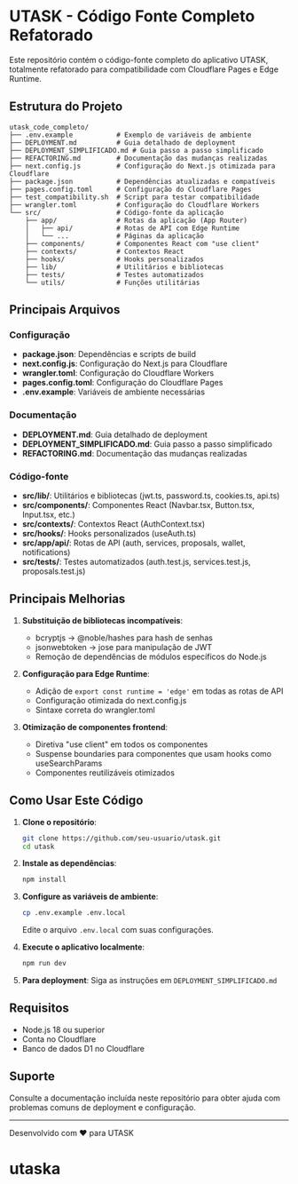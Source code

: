 # UTASK - Código Fonte Completo Refatorado

Este repositório contém o código-fonte completo do aplicativo UTASK, totalmente refatorado para compatibilidade com Cloudflare Pages e Edge Runtime.

## Estrutura do Projeto

```
utask_code_completo/
├── .env.example           # Exemplo de variáveis de ambiente
├── DEPLOYMENT.md          # Guia detalhado de deployment
├── DEPLOYMENT_SIMPLIFICADO.md # Guia passo a passo simplificado
├── REFACTORING.md         # Documentação das mudanças realizadas
├── next.config.js         # Configuração do Next.js otimizada para Cloudflare
├── package.json           # Dependências atualizadas e compatíveis
├── pages.config.toml      # Configuração do Cloudflare Pages
├── test_compatibility.sh  # Script para testar compatibilidade
├── wrangler.toml          # Configuração do Cloudflare Workers
└── src/                   # Código-fonte da aplicação
    ├── app/               # Rotas da aplicação (App Router)
    │   ├── api/           # Rotas de API com Edge Runtime
    │   └── ...            # Páginas da aplicação
    ├── components/        # Componentes React com "use client"
    ├── contexts/          # Contextos React
    ├── hooks/             # Hooks personalizados
    ├── lib/               # Utilitários e bibliotecas
    ├── tests/             # Testes automatizados
    └── utils/             # Funções utilitárias
```

## Principais Arquivos

### Configuração

- **package.json**: Dependências e scripts de build
- **next.config.js**: Configuração do Next.js para Cloudflare
- **wrangler.toml**: Configuração do Cloudflare Workers
- **pages.config.toml**: Configuração do Cloudflare Pages
- **.env.example**: Variáveis de ambiente necessárias

### Documentação

- **DEPLOYMENT.md**: Guia detalhado de deployment
- **DEPLOYMENT_SIMPLIFICADO.md**: Guia passo a passo simplificado
- **REFACTORING.md**: Documentação das mudanças realizadas

### Código-fonte

- **src/lib/**: Utilitários e bibliotecas (jwt.ts, password.ts, cookies.ts, api.ts)
- **src/components/**: Componentes React (Navbar.tsx, Button.tsx, Input.tsx, etc.)
- **src/contexts/**: Contextos React (AuthContext.tsx)
- **src/hooks/**: Hooks personalizados (useAuth.ts)
- **src/app/api/**: Rotas de API (auth, services, proposals, wallet, notifications)
- **src/tests/**: Testes automatizados (auth.test.js, services.test.js, proposals.test.js)

## Principais Melhorias

1. **Substituição de bibliotecas incompatíveis**:
   - bcryptjs → @noble/hashes para hash de senhas
   - jsonwebtoken → jose para manipulação de JWT
   - Remoção de dependências de módulos específicos do Node.js

2. **Configuração para Edge Runtime**:
   - Adição de `export const runtime = 'edge'` em todas as rotas de API
   - Configuração otimizada do next.config.js
   - Sintaxe correta do wrangler.toml

3. **Otimização de componentes frontend**:
   - Diretiva "use client" em todos os componentes
   - Suspense boundaries para componentes que usam hooks como useSearchParams
   - Componentes reutilizáveis otimizados

## Como Usar Este Código

1. **Clone o repositório**:
   ```bash
   git clone https://github.com/seu-usuario/utask.git
   cd utask
   ```

2. **Instale as dependências**:
   ```bash
   npm install
   ```

3. **Configure as variáveis de ambiente**:
   ```bash
   cp .env.example .env.local
   ```
   Edite o arquivo `.env.local` com suas configurações.

4. **Execute o aplicativo localmente**:
   ```bash
   npm run dev
   ```

5. **Para deployment**:
   Siga as instruções em `DEPLOYMENT_SIMPLIFICADO.md`

## Requisitos

- Node.js 18 ou superior
- Conta no Cloudflare
- Banco de dados D1 no Cloudflare

## Suporte

Consulte a documentação incluída neste repositório para obter ajuda com problemas comuns de deployment e configuração.

---

Desenvolvido com ❤️ para UTASK
# utaska
